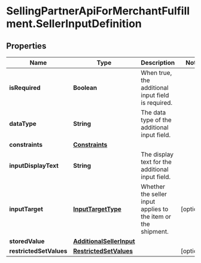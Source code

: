 # SellingPartnerApiForMerchantFulfillment.SellerInputDefinition

## Properties
Name | Type | Description | Notes
------------ | ------------- | ------------- | -------------
**isRequired** | **Boolean** | When true, the additional input field is required. | 
**dataType** | **String** | The data type of the additional input field. | 
**constraints** | [**Constraints**](Constraints.md) |  | 
**inputDisplayText** | **String** | The display text for the additional input field. | 
**inputTarget** | [**InputTargetType**](InputTargetType.md) | Whether the seller input applies to the item or the shipment. | [optional] 
**storedValue** | [**AdditionalSellerInput**](AdditionalSellerInput.md) |  | 
**restrictedSetValues** | [**RestrictedSetValues**](RestrictedSetValues.md) |  | [optional] 


